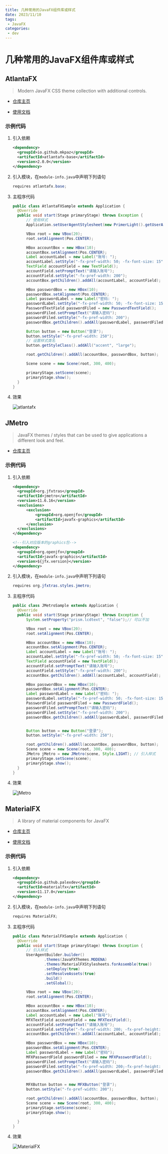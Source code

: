 ```yaml
---
title: 几种常用的JavaFX组件库或样式
date: 2023/11/10
tags:
 - JavaFX
categories:
 - dev
---
```


# 几种常用的JavaFX组件库或样式

## AtlantaFX

> Modern JavaFX CSS theme collection with additional controls.

* [仓库主页](https://github.com/mkpaz/atlantafx)

* [使用文档](https://mkpaz.github.io/atlantafx/reference/controls/)

### 示例代码

1. 引入依赖

   ```xml
   <dependency>
     <groupId>io.github.mkpaz</groupId>
     <artifactId>atlantafx-base</artifactId>
     <version>2.0.0</version>
   </dependency>    
   ```

2. 引入模块，在`module-info.java`中声明下列语句

   ```java
   requires atlantafx.base;
   ```

3. 主程序代码

   ```java
   public class AtlantaFXSample extends Application {
     @Override
     public void start(Stage primaryStage) throws Exception {
         // 使用样式
         Application.setUserAgentStylesheet(new PrimerLight().getUserAgentStylesheet());
   
         VBox root = new VBox(20);
         root.setAlignment(Pos.CENTER);
   
         HBox accountBox = new HBox(10);
         accountBox.setAlignment(Pos.CENTER);
         Label accountLabel = new Label("账号: ");
         accountLabel.setStyle("-fx-pref-width: 50; -fx-font-size: 15");
         TextField accountField = new TextField();
         accountField.setPromptText("请输入账号");
         accountField.setStyle("-fx-pref-width: 200");
         accountBox.getChildren().addAll(accountLabel, accountField);
   
         HBox passwordBox = new HBox(10);
         passwordBox.setAlignment(Pos.CENTER);
         Label passwordLabel = new Label("密码: ");
         passwordLabel.setStyle("-fx-pref-width: 50; -fx-font-size: 15");
         PasswordTextField passwordFiled = new PasswordTextField();
         passwordFiled.setPromptText("请输入密码");
         passwordFiled.setStyle("-fx-pref-width: 200");
         passwordBox.getChildren().addAll(passwordLabel, passwordFiled);
   
         Button button = new Button("登录");
         button.setStyle("-fx-pref-width: 250");
         // 设置样式类名
         button.getStyleClass().addAll("accent", "large");
   
         root.getChildren().addAll(accountBox, passwordBox, button);
   
         Scene scene = new Scene(root, 300, 400);
   
         primaryStage.setScene(scene);
         primaryStage.show();
     }
   }    
   ```

4. 效果
    
   ![atlantafx](../assets/javafxUI_01.png)


## JMetro

> JavaFX themes / styles that can be used to give applications a different look and feel.

* [仓库主页](https://github.com/JFXtras/jfxtras-styles)

### 示例代码

1. 引入依赖

   ```xml
   <dependency>
     <groupId>org.jfxtras</groupId>
     <artifactId>jmetro</artifactId>
     <version>11.6.16</version>
     <exclusions>
         <exclusion>
             <groupId>org.openjfx</groupId>
             <artifactId>javafx-graphics</artifactId>
         </exclusion>
     </exclusions>
   </dependency>
   
   <!--引入对应版本的graphics包-->
   <dependency>
     <groupId>org.openjfx</groupId>
     <artifactId>javafx-graphics</artifactId>
     <version>${jfx.version}</version>
   </dependency>    
   ```

2. 引入模块，在`module-info.java`中声明下列语句

   ```java
   requires org.jfxtras.styles.jmetro;
   ```

3. 主程序代码

   ```java
   public class JMetroSample extends Application {
     @Override
     public void start(Stage primaryStage) throws Exception {
         System.setProperty("prism.lcdtext", "false");// 可以不加
   
         VBox root = new VBox(20);
         root.setAlignment(Pos.CENTER);
   
         HBox accountBox = new HBox(10);
         accountBox.setAlignment(Pos.CENTER);
         Label accountLabel = new Label("账号: ");
         accountLabel.setStyle("-fx-pref-width: 50; -fx-font-size: 15");
         TextField accountField = new TextField();
         accountField.setPromptText("请输入账号");
         accountField.setStyle("-fx-pref-width: 200");
         accountBox.getChildren().addAll(accountLabel, accountField);
   
         HBox passwordBox = new HBox(10);
         passwordBox.setAlignment(Pos.CENTER);
         Label passwordLabel = new Label("密码: ");
         passwordLabel.setStyle("-fx-pref-width: 50; -fx-font-size: 15");
         PasswordField passwordFiled = new PasswordField();
         passwordFiled.setPromptText("请输入密码");
         passwordFiled.setStyle("-fx-pref-width: 200");
         passwordBox.getChildren().addAll(passwordLabel, passwordFiled);
   
   
         Button button = new Button("登录");
         button.setStyle("-fx-pref-width: 250");
   
         root.getChildren().addAll(accountBox, passwordBox, button);
         Scene scene = new Scene(root, 300, 400);
         JMetro jMetro = new JMetro(scene, Style.LIGHT); // 引入样式
         primaryStage.setScene(scene);
         primaryStage.show();
     }
   }    
   ```

4. 效果

   ![jMetro](../assets/javafxUI_02.png)

## MaterialFX

> A library of material components for JavaFX

* [仓库主页](https://github.com/palexdev/MaterialFX)

* [使用文档](https://github.com/palexdev/MaterialFX/wiki)

### 示例代码

1. 引入依赖

   ```xml
   <dependency>
     <groupId>io.github.palexdev</groupId>
     <artifactId>materialfx</artifactId>
     <version>11.17.0</version>
   </dependency>    
   ```

2. 引入模块，在`module-info.java`中声明下列语句

   ```java
   requires MaterialFX;
   ```

3. 主程序代码

   ```java
   public class MaterialFXSample extends Application {
     @Override
     public void start(Stage primaryStage) throws Exception {
         // 引入样式
         UserAgentBuilder.builder()
                 .themes(JavaFXThemes.MODENA)
                 .themes(MaterialFXStylesheets.forAssemble(true))
                 .setDeploy(true)
                 .setResolveAssets(true)
                 .build()
                 .setGlobal();
   
         VBox root = new VBox(20);
         root.setAlignment(Pos.CENTER);
   
         HBox accountBox = new HBox(10);
         accountBox.setAlignment(Pos.CENTER);
         Label accountLabel = new Label("账号");
         MFXTextField accountField = new MFXTextField();
         accountField.setPromptText("请输入账号");
         accountField.setStyle("-fx-pref-width: 200; -fx-pref-height: 10");
         accountBox.getChildren().addAll(accountLabel, accountField);
   
         HBox passwordBox = new HBox(10);
         passwordBox.setAlignment(Pos.CENTER);
         Label passwordLabel = new Label("密码");
         MFXPasswordField passwordFiled = new MFXPasswordField();
         passwordFiled.setPromptText("请输入密码");
         passwordFiled.setStyle("-fx-pref-width: 200;-fx-pref-height: 10");
         passwordBox.getChildren().addAll(passwordLabel, passwordFiled);
   
   
         MFXButton button = new MFXButton("登录");
         button.setStyle("-fx-pref-width: 200");
   
         root.getChildren().addAll(accountBox, passwordBox, button);
         Scene scene = new Scene(root, 300, 400);
         primaryStage.setScene(scene);
         primaryStage.show();
   
     }
   }
   
   ```

4. 效果

   ![MaterialFX](../assets/javafxUI_03.png)